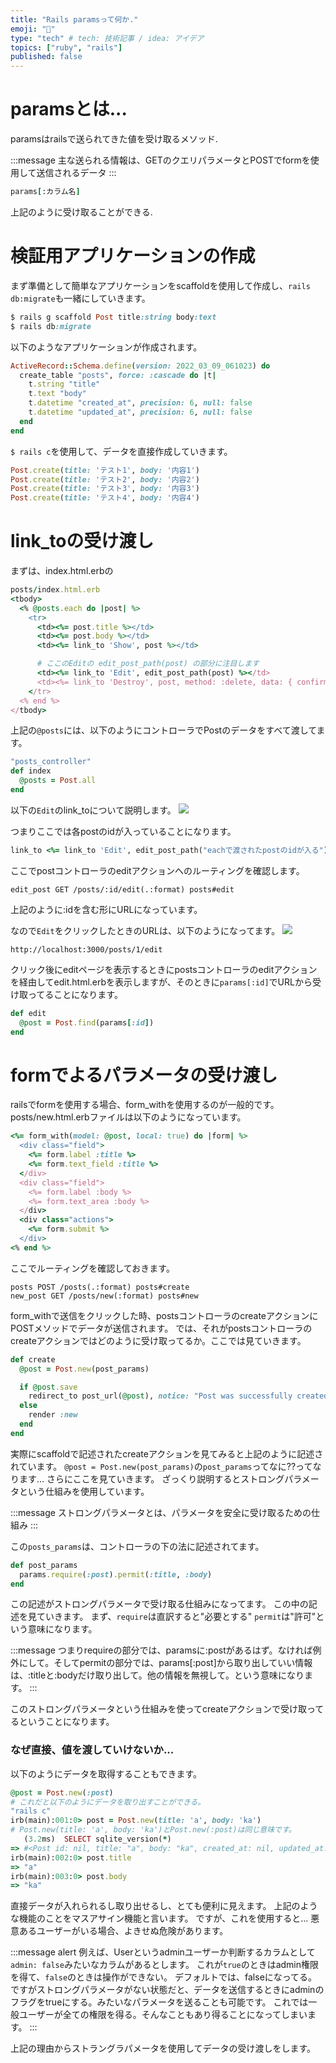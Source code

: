 ```yaml
---
title: "Rails paramsって何か."
emoji: "🙌"
type: "tech" # tech: 技術記事 / idea: アイデア
topics: ["ruby", "rails"]
published: false
---
```

# paramsとは...
paramsはrailsで送られてきた値を受け取るメソッド.

:::message
主な送られる情報は、GETのクエリパラメータとPOSTでformを使用して送信されるデータ
:::

```ruby
params[:カラム名]
```
上記のように受け取ることができる.

# 検証用アプリケーションの作成
まず準備として簡単なアプリケーションをscaffoldを使用して作成し、`rails db:migrate`も一緒にしていきます。

```ruby
$ rails g scaffold Post title:string body:text
$ rails db:migrate
```

以下のようなアプリケーションが作成されます。

```ruby
ActiveRecord::Schema.define(version: 2022_03_09_061023) do
  create_table "posts", force: :cascade do |t|
    t.string "title"
    t.text "body"
    t.datetime "created_at", precision: 6, null: false
    t.datetime "updated_at", precision: 6, null: false
  end
end
```

`$ rails c`を使用して、データを直接作成していきます。

```ruby
Post.create(title: 'テスト1', body: '内容1')
Post.create(title: 'テスト2', body: '内容2')
Post.create(title: 'テスト3', body: '内容3')
Post.create(title: 'テスト4', body: '内容4')
```

# link_toの受け渡し

まずは、index.html.erbの
```ruby
posts/index.html.erb
<tbody>
  <% @posts.each do |post| %>
    <tr>
      <td><%= post.title %></td>
      <td><%= post.body %></td>
      <td><%= link_to 'Show', post %></td>

      # ここのEditの edit_post_path(post) の部分に注目します
      <td><%= link_to 'Edit', edit_post_path(post) %></td>
      <td><%= link_to 'Destroy', post, method: :delete, data: { confirm: 'Are you sure?' } %></td>
    </tr>
  <% end %>
</tbody>
```

上記の`@posts`には、以下のようにコントローラでPostのデータをすべて渡してます。
```ruby
"posts_controller"
def index
  @posts = Post.all
end
```

以下の`Edit`のlink_toについて説明します。
![](/images/posts-index.png)

つまりここでは各postのidが入っていることになります。
```ruby
link_to <%= link_to 'Edit', edit_post_path("eachで渡されたpostのidが入る") %>
```


ここでpostコントローラのeditアクションへのルーティングを確認します。
```
edit_post GET /posts/:id/edit(.:format) posts#edit
```
上記のように:idを含む形にURLになっています。

なので`Edit`をクリックしたときのURLは、以下のようになってます。
![](/images/posts-index.png)

```
http://localhost:3000/posts/1/edit
```

クリック後にeditページを表示するときにpostsコントローラのeditアクションを経由してedit.html.erbを表示しますが、そのときに`params[:id]`でURLから受け取ってることになります。
```ruby
def edit
  @post = Post.find(params[:id])
end
```

# formでよるパラメータの受け渡し

railsでformを使用する場合、form_withを使用するのが一般的です。
posts/new.html.erbファイルは以下のようになっています。
```ruby
<%= form_with(model: @post, local: true) do |form| %>
  <div class="field">
    <%= form.label :title %>
    <%= form.text_field :title %>
  </div>
  <div class="field">
    <%= form.label :body %>
    <%= form.text_area :body %>
  </div>
  <div class="actions">
    <%= form.submit %>
  </div>
<% end %>
```
ここでルーティングを確認しておきます。

```
posts POST /posts(.:format) posts#create
new_post GET /posts/new(:format) posts#new
```
form_withで送信をクリックした時、postsコントローラのcreateアクションにPOSTメソッドでデータが送信されます。
では、それがpostsコントローラのcreateアクションではどのように受け取ってるか。ここでは見ていきます。

```ruby
def create
  @post = Post.new(post_params)

  if @post.save
    redirect_to post_url(@post), notice: "Post was successfully created."
  else
    render :new
  end
end
```
実際にscaffoldで記述されたcreateアクションを見てみると上記のように記述されています。
`@post = Post.new(post_params)`の`post_params`ってなに??ってなります...
さらにここを見ていきます。
ざっくり説明するとストロングパラメータという仕組みを使用しています。

:::message
ストロングパラメータとは、パラメータを安全に受け取るための仕組み
:::

この`posts_params`は、コントローラの下の法に記述されてます。
```ruby
def post_params
  params.require(:post).permit(:title, :body)
end
```
この記述がストロングパラメータで受け取る仕組みになってます。
この中の記述を見ていきます。
まず、`require`は直訳すると"必要とする" `permit`は"許可"という意味になります。

:::message
つまりrequireの部分では、paramsに:postがあるはず。なければ例外にして。そしてpermitの部分では、params[:post]から取り出していい情報は、:titleと:bodyだけ取り出して。他の情報を無視して。という意味になります。
:::

このストロングパラメータという仕組みを使ってcreateアクションで受け取ってるということになります。

### なぜ直接、値を渡していけないか...
以下のようにデータを取得することもできます。
```ruby
@post = Post.new(:post)
# これだと以下のようにデータを取り出すことができる。
"rails c"
irb(main):001:0> post = Post.new(title: 'a', body: 'ka')
# Post.new(title: 'a', body: 'ka')とPost.new(:post)は同じ意味です。
   (3.2ms)  SELECT sqlite_version(*)
=> #<Post id: nil, title: "a", body: "ka", created_at: nil, updated_at: nil>
irb(main):002:0> post.title
=> "a"
irb(main):003:0> post.body
=> "ka"
```
直接データが入れられるし取り出せるし、とても便利に見えます。
上記のような機能のことをマスアサイン機能と言います。
ですが、これを使用すると...
悪意あるユーザーがいる場合、よきせぬ危険があります。

:::message alert
例えば、Userというadminユーザーか判断するカラムとして`admin: false`みたいなカラムがあるとします。
これが`true`のときはadmin権限を得て、`false`のときは操作ができない。
デフォルトでは、falseになってる。ですがストロングパラメータがない状態だと、データを送信するときにadminのフラグをtrueにする。みたいなパラメータを送ることも可能です。
これでは一般ユーザーが全ての権限を得る。そんなこともあり得ることになってしまいます。
:::

上記の理由からストラングラパメータを使用してデータの受け渡しをします。
